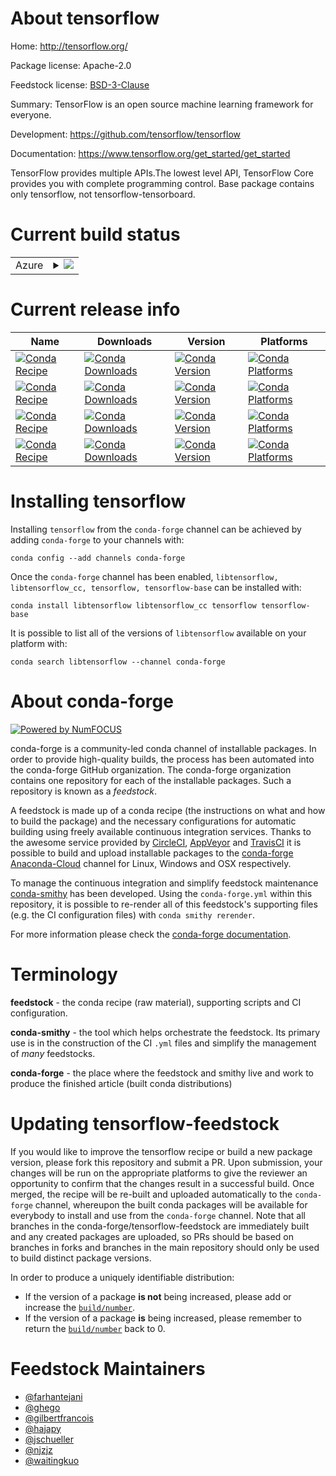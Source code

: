 About tensorflow
================

Home: http://tensorflow.org/

Package license: Apache-2.0

Feedstock license: [BSD-3-Clause](https://github.com/conda-forge/tensorflow-feedstock/blob/master/LICENSE.txt)

Summary: TensorFlow is an open source machine learning framework for everyone.

Development: https://github.com/tensorflow/tensorflow

Documentation: https://www.tensorflow.org/get_started/get_started

TensorFlow provides multiple APIs.The lowest level API, TensorFlow Core
provides you with complete programming control.
Base package contains only tensorflow, not tensorflow-tensorboard.


Current build status
====================


<table>
    
  <tr>
    <td>Azure</td>
    <td>
      <details>
        <summary>
          <a href="https://dev.azure.com/conda-forge/feedstock-builds/_build/latest?definitionId=4385&branchName=master">
            <img src="https://dev.azure.com/conda-forge/feedstock-builds/_apis/build/status/tensorflow-feedstock?branchName=master">
          </a>
        </summary>
        <table>
          <thead><tr><th>Variant</th><th>Status</th></tr></thead>
          <tbody><tr>
              <td>linux_64_python3.6.____cpython</td>
              <td>
                <a href="https://dev.azure.com/conda-forge/feedstock-builds/_build/latest?definitionId=4385&branchName=master">
                  <img src="https://dev.azure.com/conda-forge/feedstock-builds/_apis/build/status/tensorflow-feedstock?branchName=master&jobName=linux&configuration=linux_64_python3.6.____cpython" alt="variant">
                </a>
              </td>
            </tr><tr>
              <td>linux_64_python3.7.____cpython</td>
              <td>
                <a href="https://dev.azure.com/conda-forge/feedstock-builds/_build/latest?definitionId=4385&branchName=master">
                  <img src="https://dev.azure.com/conda-forge/feedstock-builds/_apis/build/status/tensorflow-feedstock?branchName=master&jobName=linux&configuration=linux_64_python3.7.____cpython" alt="variant">
                </a>
              </td>
            </tr><tr>
              <td>linux_64_python3.8.____cpython</td>
              <td>
                <a href="https://dev.azure.com/conda-forge/feedstock-builds/_build/latest?definitionId=4385&branchName=master">
                  <img src="https://dev.azure.com/conda-forge/feedstock-builds/_apis/build/status/tensorflow-feedstock?branchName=master&jobName=linux&configuration=linux_64_python3.8.____cpython" alt="variant">
                </a>
              </td>
            </tr><tr>
              <td>osx_64_python3.6.____cpython</td>
              <td>
                <a href="https://dev.azure.com/conda-forge/feedstock-builds/_build/latest?definitionId=4385&branchName=master">
                  <img src="https://dev.azure.com/conda-forge/feedstock-builds/_apis/build/status/tensorflow-feedstock?branchName=master&jobName=osx&configuration=osx_64_python3.6.____cpython" alt="variant">
                </a>
              </td>
            </tr><tr>
              <td>osx_64_python3.7.____cpython</td>
              <td>
                <a href="https://dev.azure.com/conda-forge/feedstock-builds/_build/latest?definitionId=4385&branchName=master">
                  <img src="https://dev.azure.com/conda-forge/feedstock-builds/_apis/build/status/tensorflow-feedstock?branchName=master&jobName=osx&configuration=osx_64_python3.7.____cpython" alt="variant">
                </a>
              </td>
            </tr><tr>
              <td>osx_64_python3.8.____cpython</td>
              <td>
                <a href="https://dev.azure.com/conda-forge/feedstock-builds/_build/latest?definitionId=4385&branchName=master">
                  <img src="https://dev.azure.com/conda-forge/feedstock-builds/_apis/build/status/tensorflow-feedstock?branchName=master&jobName=osx&configuration=osx_64_python3.8.____cpython" alt="variant">
                </a>
              </td>
            </tr><tr>
              <td>win_64_python3.6.____cpython</td>
              <td>
                <a href="https://dev.azure.com/conda-forge/feedstock-builds/_build/latest?definitionId=4385&branchName=master">
                  <img src="https://dev.azure.com/conda-forge/feedstock-builds/_apis/build/status/tensorflow-feedstock?branchName=master&jobName=win&configuration=win_64_python3.6.____cpython" alt="variant">
                </a>
              </td>
            </tr><tr>
              <td>win_64_python3.7.____cpython</td>
              <td>
                <a href="https://dev.azure.com/conda-forge/feedstock-builds/_build/latest?definitionId=4385&branchName=master">
                  <img src="https://dev.azure.com/conda-forge/feedstock-builds/_apis/build/status/tensorflow-feedstock?branchName=master&jobName=win&configuration=win_64_python3.7.____cpython" alt="variant">
                </a>
              </td>
            </tr><tr>
              <td>win_64_python3.8.____cpython</td>
              <td>
                <a href="https://dev.azure.com/conda-forge/feedstock-builds/_build/latest?definitionId=4385&branchName=master">
                  <img src="https://dev.azure.com/conda-forge/feedstock-builds/_apis/build/status/tensorflow-feedstock?branchName=master&jobName=win&configuration=win_64_python3.8.____cpython" alt="variant">
                </a>
              </td>
            </tr>
          </tbody>
        </table>
      </details>
    </td>
  </tr>
</table>

Current release info
====================

| Name | Downloads | Version | Platforms |
| --- | --- | --- | --- |
| [![Conda Recipe](https://img.shields.io/badge/recipe-libtensorflow-green.svg)](https://anaconda.org/conda-forge/libtensorflow) | [![Conda Downloads](https://img.shields.io/conda/dn/conda-forge/libtensorflow.svg)](https://anaconda.org/conda-forge/libtensorflow) | [![Conda Version](https://img.shields.io/conda/vn/conda-forge/libtensorflow.svg)](https://anaconda.org/conda-forge/libtensorflow) | [![Conda Platforms](https://img.shields.io/conda/pn/conda-forge/libtensorflow.svg)](https://anaconda.org/conda-forge/libtensorflow) |
| [![Conda Recipe](https://img.shields.io/badge/recipe-libtensorflow_cc-green.svg)](https://anaconda.org/conda-forge/libtensorflow_cc) | [![Conda Downloads](https://img.shields.io/conda/dn/conda-forge/libtensorflow_cc.svg)](https://anaconda.org/conda-forge/libtensorflow_cc) | [![Conda Version](https://img.shields.io/conda/vn/conda-forge/libtensorflow_cc.svg)](https://anaconda.org/conda-forge/libtensorflow_cc) | [![Conda Platforms](https://img.shields.io/conda/pn/conda-forge/libtensorflow_cc.svg)](https://anaconda.org/conda-forge/libtensorflow_cc) |
| [![Conda Recipe](https://img.shields.io/badge/recipe-tensorflow-green.svg)](https://anaconda.org/conda-forge/tensorflow) | [![Conda Downloads](https://img.shields.io/conda/dn/conda-forge/tensorflow.svg)](https://anaconda.org/conda-forge/tensorflow) | [![Conda Version](https://img.shields.io/conda/vn/conda-forge/tensorflow.svg)](https://anaconda.org/conda-forge/tensorflow) | [![Conda Platforms](https://img.shields.io/conda/pn/conda-forge/tensorflow.svg)](https://anaconda.org/conda-forge/tensorflow) |
| [![Conda Recipe](https://img.shields.io/badge/recipe-tensorflow--base-green.svg)](https://anaconda.org/conda-forge/tensorflow-base) | [![Conda Downloads](https://img.shields.io/conda/dn/conda-forge/tensorflow-base.svg)](https://anaconda.org/conda-forge/tensorflow-base) | [![Conda Version](https://img.shields.io/conda/vn/conda-forge/tensorflow-base.svg)](https://anaconda.org/conda-forge/tensorflow-base) | [![Conda Platforms](https://img.shields.io/conda/pn/conda-forge/tensorflow-base.svg)](https://anaconda.org/conda-forge/tensorflow-base) |

Installing tensorflow
=====================

Installing `tensorflow` from the `conda-forge` channel can be achieved by adding `conda-forge` to your channels with:

```
conda config --add channels conda-forge
```

Once the `conda-forge` channel has been enabled, `libtensorflow, libtensorflow_cc, tensorflow, tensorflow-base` can be installed with:

```
conda install libtensorflow libtensorflow_cc tensorflow tensorflow-base
```

It is possible to list all of the versions of `libtensorflow` available on your platform with:

```
conda search libtensorflow --channel conda-forge
```


About conda-forge
=================

[![Powered by NumFOCUS](https://img.shields.io/badge/powered%20by-NumFOCUS-orange.svg?style=flat&colorA=E1523D&colorB=007D8A)](http://numfocus.org)

conda-forge is a community-led conda channel of installable packages.
In order to provide high-quality builds, the process has been automated into the
conda-forge GitHub organization. The conda-forge organization contains one repository
for each of the installable packages. Such a repository is known as a *feedstock*.

A feedstock is made up of a conda recipe (the instructions on what and how to build
the package) and the necessary configurations for automatic building using freely
available continuous integration services. Thanks to the awesome service provided by
[CircleCI](https://circleci.com/), [AppVeyor](https://www.appveyor.com/)
and [TravisCI](https://travis-ci.com/) it is possible to build and upload installable
packages to the [conda-forge](https://anaconda.org/conda-forge)
[Anaconda-Cloud](https://anaconda.org/) channel for Linux, Windows and OSX respectively.

To manage the continuous integration and simplify feedstock maintenance
[conda-smithy](https://github.com/conda-forge/conda-smithy) has been developed.
Using the ``conda-forge.yml`` within this repository, it is possible to re-render all of
this feedstock's supporting files (e.g. the CI configuration files) with ``conda smithy rerender``.

For more information please check the [conda-forge documentation](https://conda-forge.org/docs/).

Terminology
===========

**feedstock** - the conda recipe (raw material), supporting scripts and CI configuration.

**conda-smithy** - the tool which helps orchestrate the feedstock.
                   Its primary use is in the construction of the CI ``.yml`` files
                   and simplify the management of *many* feedstocks.

**conda-forge** - the place where the feedstock and smithy live and work to
                  produce the finished article (built conda distributions)


Updating tensorflow-feedstock
=============================

If you would like to improve the tensorflow recipe or build a new
package version, please fork this repository and submit a PR. Upon submission,
your changes will be run on the appropriate platforms to give the reviewer an
opportunity to confirm that the changes result in a successful build. Once
merged, the recipe will be re-built and uploaded automatically to the
`conda-forge` channel, whereupon the built conda packages will be available for
everybody to install and use from the `conda-forge` channel.
Note that all branches in the conda-forge/tensorflow-feedstock are
immediately built and any created packages are uploaded, so PRs should be based
on branches in forks and branches in the main repository should only be used to
build distinct package versions.

In order to produce a uniquely identifiable distribution:
 * If the version of a package **is not** being increased, please add or increase
   the [``build/number``](https://conda.io/docs/user-guide/tasks/build-packages/define-metadata.html#build-number-and-string).
 * If the version of a package **is** being increased, please remember to return
   the [``build/number``](https://conda.io/docs/user-guide/tasks/build-packages/define-metadata.html#build-number-and-string)
   back to 0.

Feedstock Maintainers
=====================

* [@farhantejani](https://github.com/farhantejani/)
* [@ghego](https://github.com/ghego/)
* [@gilbertfrancois](https://github.com/gilbertfrancois/)
* [@hajapy](https://github.com/hajapy/)
* [@jschueller](https://github.com/jschueller/)
* [@njzjz](https://github.com/njzjz/)
* [@waitingkuo](https://github.com/waitingkuo/)

